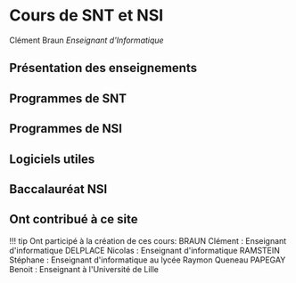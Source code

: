 # Cours de SNT et NSI

Clément Braun
*Enseignant d'Informatique*

## Présentation des enseignements

## Programmes de SNT

## Programmes de NSI

## Logiciels utiles

## Baccalauréat NSI

## Ont contribué à ce site

!!! tip
    Ont participé à la création de ces cours:
    BRAUN Clément : Enseignant d'informatique
    DELPLACE Nicolas : Enseignant d'informatique
    RAMSTEIN Stéphane : Enseignant d'informatique au lycée Raymon Queneau
    PAPEGAY Benoit : Enseignant à l'Université de Lille